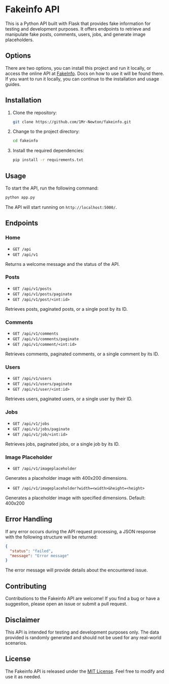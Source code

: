 # Fakeinfo API

This is a Python API built with Flask that provides fake information for testing and development purposes. It offers endpoints to retrieve and manipulate fake posts, comments, users, jobs, and generate image placeholders.
## Options
There are two options, you can install this project and run it locally, or access the online API at [FakeInfo](https://fakeinfo.info). Docs on how to use it will be found there.
If you want to run it locally, you can continue to the installation and usage guides.

## Installation

1. Clone the repository:

   ```bash
   git clone https://github.com/1Mr-Newton/fakeinfo.git
   ```

2. Change to the project directory:

   ```bash
   cd fakeinfo
   ```

3. Install the required dependencies:

   ```bash
   pip install -r requirements.txt
   ```

## Usage

To start the API, run the following command:

```bash
python app.py
```

The API will start running on `http://localhost:5000/`.

## Endpoints

### Home

- `GET /api`
- `GET /api/v1`

Returns a welcome message and the status of the API.

### Posts

- `GET /api/v1/posts`
- `GET /api/v1/posts/paginate`
- `GET /api/v1/post/<int:id>`

Retrieves posts, paginated posts, or a single post by its ID.

### Comments

- `GET /api/v1/comments`
- `GET /api/v1/comments/paginate`
- `GET /api/v1/comment/<int:id>`

Retrieves comments, paginated comments, or a single comment by its ID.

### Users

- `GET /api/v1/users`
- `GET /api/v1/users/paginate`
- `GET /api/v1/user/<int:id>`

Retrieves users, paginated users, or a single user by their ID.

### Jobs

- `GET /api/v1/jobs`
- `GET /api/v1/jobs/paginate`
- `GET /api/v1/job/<int:id>`

Retrieves jobs, paginated jobs, or a single job by its ID.

### Image Placeholder

- `GET /api/v1/imageplaceholder`

Generates a placeholder image with 400x200 dimensions.

- `GET /api/v1/imageplaceholder?width=<width>&height=<height>`

Generates a placeholder image with specified dimensions. Default: 400x200

## Error Handling

If any error occurs during the API request processing, a JSON response with the following structure will be returned:

```json
{
  "status": "failed",
  "message": "Error message"
}
```

The error message will provide details about the encountered issue.

## Contributing
Contributions to the Fakeinfo API are welcome! If you find a bug or have a suggestion, please open an issue or submit a pull request.

## Disclaimer

This API is intended for testing and development purposes only. The data provided is randomly generated and should not be used for any real-world scenarios.

## License

The Fakeinfo API is released under the [MIT License](./LICENSE). Feel free to modify and use it as needed.
